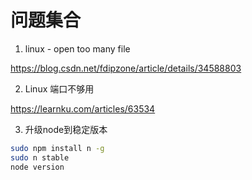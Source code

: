 # 问题集合

1. linux - open too many file

https://blog.csdn.net/fdipzone/article/details/34588803

2. Linux 端口不够用

https://learnku.com/articles/63534

3. 升级node到稳定版本

```bash
sudo npm install n -g 
sudo n stable
node version
```